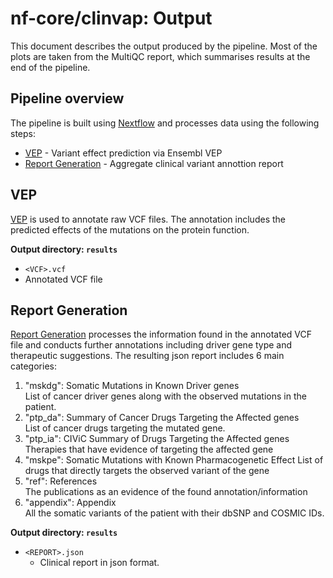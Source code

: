 # nf-core/clinvap: Output

This document describes the output produced by the pipeline. Most of the plots are taken from the MultiQC report, which summarises results at the end of the pipeline.

<!-- TODO nf-core: Write this documentation describing your workflow's output -->

## Pipeline overview
The pipeline is built using [Nextflow](https://www.nextflow.io/)
and processes data using the following steps:

* [VEP](#vep) - Variant effect prediction via Ensembl VEP
* [Report Generation](#report) - Aggregate clinical variant annottion report

## VEP
[VEP](https://www.ensembl.org/info/docs/tools/vep/script/vep_options.html) is used to annotate raw VCF files. The annotation includes the predicted effects of the mutations on the protein function. 

**Output directory: `results`**

*  `<VCF>.vcf`
  * Annotated VCF file 

## Report Generation
[Report Generation](#report) processes the information found in the annotated VCF file and conducts further annotations including driver gene type and therapeutic suggestions. 
The resulting json report includes 6 main categories:

1. "mskdg": Somatic Mutations in Known Driver genes  
	List of cancer driver genes along with the observed mutations in the patient. 
2. "ptp_da": Summary of Cancer Drugs Targeting the Affected genes  
	List of cancer drugs targeting the mutated gene. 
3. "ptp_ia": CIViC Summary of Drugs Targeting the Affected genes  
	Therapies that have evidence of targeting the affected gene
4. "mskpe": Somatic Mutations with Known Pharmacogenetic Effect
	List of drugs that directly targets the observed variant of the gene  
5. "ref": References  
	The publications as an evidence of the found annotation/information
6. "appendix": Appendix  
	All the somatic variants of the patient with their dbSNP and COSMIC IDs.


**Output directory: `results`**

* `<REPORT>.json`
  * Clinical report in json format. 
